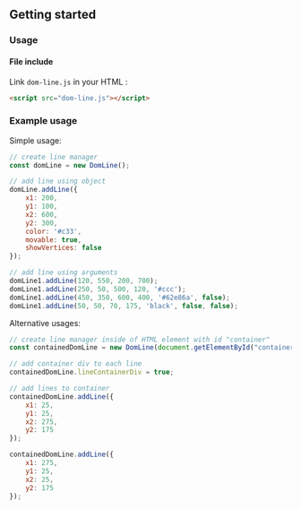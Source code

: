 ## Getting started

### Usage

#### File include

Link `dom-line.js` in your HTML :

```html
<script src="dom-line.js"></script>
```

### Example usage

Simple usage:
```javascript
// create line manager
const domLine = new DomLine();

// add line using object
domLine.addLine({
	x1: 200,
	y1: 100,
	x2: 600,
	y2: 300,
	color: '#c33',
	movable: true,
	showVertices: false
});

// add line using arguments
domLine1.addLine(120, 550, 200, 700);
domLine1.addLine(250, 50, 500, 120, '#ccc');
domLine1.addLine(450, 350, 600, 400, '#62e86a', false);
domLine1.addLine(50, 50, 70, 175, 'black', false, false);
```

Alternative usages:
```javascript
// create line manager inside of HTML element with id "container"
const containedDomLine = new DomLine(document.getElementById("container"));

// add container div to each line
containedDomLine.lineContainerDiv = true;

// add lines to container
containedDomLine.addLine({
	x1: 25,
	y1: 25,
	x2: 275,
	y2: 175
});

containedDomLine.addLine({
	x1: 275,
	y1: 25,
	x2: 25,
	y2: 175
});
```
